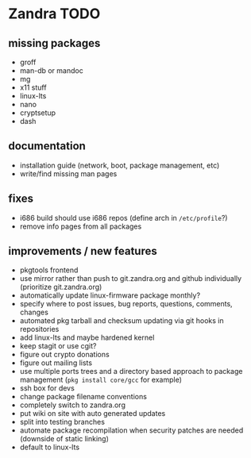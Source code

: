 # Zandra TODO

## missing packages

* groff
* man-db or mandoc
* mg
* x11 stuff
* linux-lts
* nano
* cryptsetup
* dash

## documentation

* installation guide (network, boot, package management, etc)
* write/find missing man pages

## fixes

* i686 build should use i686 repos (define arch in `/etc/profile`?)
* remove info pages from all packages

## improvements / new features

* pkgtools frontend
* use mirror rather than push to git.zandra.org and github individually (prioritize git.zandra.org)
* automatically update linux-firmware package monthly?
* specify where to post issues, bug reports, questions, comments, changes
* automated pkg tarball and checksum updating via git hooks in repositories
* add linux-lts and maybe hardened kernel
* keep stagit or use cgit?
* figure out crypto donations
* figure out mailing lists
* use multiple ports trees and a directory based approach to package management (`pkg install core/gcc` for example)
* ssh box for devs
* change package filename conventions
* completely switch to zandra.org
* put wiki on site with auto generated updates
* split into testing branches
* automate package recompilation when security patches are needed (downside of static linking)
* default to linux-lts
